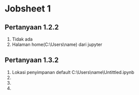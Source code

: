 # Jobsheet 1

## Pertanyaan 1.2.2
1. Tidak ada
2. Halaman home(C:\Users\name) dari jupyter

## Pertanyaan 1.3.2
1. Lokasi penyimpanan default C:\Users\name\Untittled.ipynb
2. <img src="">
3. <img src="">
4. <img src="">

